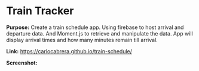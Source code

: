 # Train Tracker

**Purpose:** Create a train schedule app. Using firebase to host arrival and departure data. And Moment.js to retrieve and manipulate the data. App will display arrival times and how many minutes remain till arrival.

**Link:** https://carlocabrera.github.io/train-schedule/

**Screenshot:**
